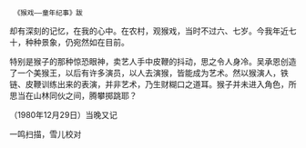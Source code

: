      《猴戏——童年纪事》跋 

  却有深刻的记忆，在我的心中。在农村，观猴戏，当时不过六、七岁。今我年近七十，种种景象，仍宛然如在目前。 

  特别是猴子的那种惊恐眼神，卖艺人手中皮鞭的抖动，思之令人身冷。吴承恩创造了一个美猴王，以后有许多演员，以人去演猴，皆能成为艺术。然以猴演人，铁链、皮鞭训练出来的表演，并非艺术，乃生财糊口之道耳。猴子并未进入角色，所思当在山林同伙之间，腾攀掷跳耶？ 

  （1980年12月29日）当晚又记 

  一鸣扫描，雪儿校对 

